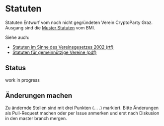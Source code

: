 Statuten
========

Statuten Entwurf vom noch nicht gegründeten Verein CryptoParty Graz. Ausgang sind die
[Muster Statuten](http://www.bmi.gv.at/cms/BMI_Vereinswesen/muster/start.aspx) vom BMI.

Siehe auch:
 * [Statuten im Sinne des Vereinsgesetzes 2002 (rtf)](http://www.bmi.gv.at/cms/BMI_Vereinswesen/muster/files/Verg2002_Vereinsstatuten_2012_01_18_neu.rtf)
 * [Statuten für gemeinnützige Vereine (pdf)](http://www.bmi.gv.at/cms/BMI_Vereinswesen/muster/files/Verg2002_Vereinsstatuten_2012_01_18_neu.rtf)

Status
------

work in progress

Änderungen machen
-----------------
Zu ändernde Stellen sind mit drei Punkten (`...`) markiert.
Bitte Änderungen als Pull-Request machen oder per Issue anmerken und
erst nach Diskusion in den master branch mergen.


